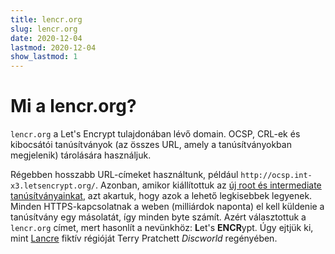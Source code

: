 ```yaml
---
title: lencr.org
slug: lencr.org
date: 2020-12-04
lastmod: 2020-12-04
show_lastmod: 1
---
```



# Mi a lencr.org?

`lencr.org` a Let's Encrypt tulajdonában lévő domain. OCSP, CRL-ek és kibocsátói tanúsítványok (az összes URL, amely a tanúsítványokban megjelenik) tárolására használjuk.

Régebben hosszabb URL-címeket használtunk, például `http://ocsp.int-x3.letsencrypt.org/`. Azonban, amikor kiállítottuk az [új root és intermediate tanúsítványainkat][1], azt akartuk, hogy azok a lehető legkisebbek legyenek. Minden HTTPS-kapcsolatnak a weben (milliárdok naponta) el kell küldenie a tanúsítvány egy másolatát, így minden byte számít. Azért választottuk a `lencr.org` címet, mert hasonlít a nevünkhöz: **L**et's **ENCR**ypt. Úgy ejtjük ki, mint [Lancre][] fiktív régióját Terry Pratchett _Discworld_ regényében.

[1]: https://letsencrypt.org/2020/09/17/new-root-and-intermediates.html
[Lancre]: https://discworld.fandom.com/wiki/Lancre
